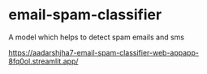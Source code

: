 # email-spam-classifier
A model which helps to detect spam emails and sms

https://aadarshjha7-email-spam-classifier-web-appapp-8fq0ol.streamlit.app/
